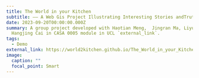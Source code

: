 ```yaml
---
title: The World in your Kitchen
subtitle: —— A Web Gis Project Illustrating Interesting Stories andTruth about Food
date: 2023-09-20T00:00:00.000Z
summary: A group project developed with Haotian Meng,  Jingran Ma, Liyuan Dong,
  Hangjing Cai in CASA 0005 module in UCL `external_link`.
tags:
  - Demo
external_link: https://world2kitchen.github.io/The_World_in_your_Kitchen/P0_Panoramic_and_Fullpage/fullpage.html
image:
  caption: ""
  focal_point: Smart
---
```


